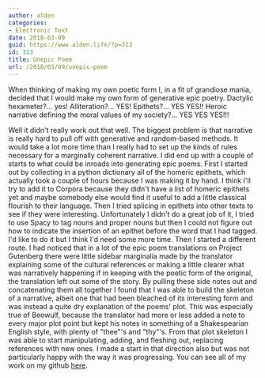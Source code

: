 ```yaml
---
author: alden
categories:
- Electronic Text
date: 2018-03-09
guid: https://www.alden.life/?p=313
id: 313
title: Unepic Poem
url: /2018/03/09/unepic-poem
---
```

When thinking of making my own poetic form I, in a fit of grandiose mania, decided that I would make my own form of generative epic poetry. Dactylic hexameter?... yes! Alliteration?... YES! Epithets?... YES YES!! Heroic narrative defining the moral values of my society?... YES YES YES!!!

Well it didn't really work out that well. The biggest problem is that narrative is really hard to pull off with generative and random-based methods. It would take a lot more time than I really had to set up the kinds of rules necessary for a marginally coherent narrative. I did end up with a couple of starts to what could be  inroads into generating epic poems. First I started out by collecting in a python dictionary all of the homeric epithets, which actually took a couple of hours because I was making it by hand. I think I'll try to add it to Corpora because they didn't have a list of homeric epithets yet and maybe somebody else would find it useful to add a little classical flourish to their language. Then I tried splicing in epithets into other texts to see if they were interesting. Unfortunately I didn't do a great job of it, I tried to use Spacy to tag nouns and proper nouns but then I could not figure out how to indicate the insertion of an epithet before the word that I had tagged. I'd like to do it but I think I'd need some more time.
Then I started a different route. I had noticed that in a lot of the epic poem translations on Project Gutenberg there were little sidebar marginalia made by the translator explaining some of the cultural references or making a little clearer what was narratively happening if in keeping with the poetic form of the original, the translation left out some of the story. By pulling these side notes out and concatenating them all together I found that I was able to build the skeleton of a narrative, albeit one that had been bleached of its interesting form and was instead a quite dry explanation of the poems' plot. This was especially true of Beowulf, because the translator had more or less added a note to every major plot point but kept his notes in something of a Shakespearian English style, with plenty of "thee"'s and "thy"'s. From that plot skeleton I was able to start manipulating, adding, and fleshing out, replacing references with new ones. I made a start in that direction also but was not particularly happy with the way it was progressing. You can see all of my work on my github [here](https://github.com/miamiww/ElectronicText/tree/master/epic_poem).
